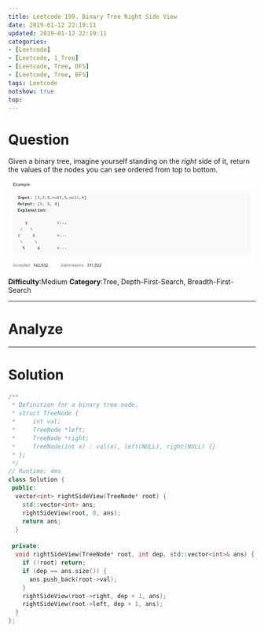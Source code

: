 ```yaml
---
title: Leetcode 199. Binary Tree Right Side View
date: 2019-01-12 22:19:11
updated: 2019-01-12 22:19:11
categories: 
- [Leetcode]
- [Leetcode, 1_Tree]
- [Leetcode, Tree, DFS]
- [Leetcode, Tree, BFS]
tags: Leetcode
notshow: true
top:
---
```


# Question

Given a binary tree, imagine yourself standing on the  _right_  side of it, return the values of the nodes you can see ordered from top to bottom.

![](/images/in-post/2019-01-12-Leetcode-199-Binary-Tree-Right-Side-View/2019-01-12-22-19-46.png)

**Difficulty**:Medium
**Category**:Tree, Depth-First-Search, Breadth-First-Search

<!-- more -->

------------

# Analyze

------------

# Solution

```cpp
/**
 * Definition for a binary tree node.
 * struct TreeNode {
 *     int val;
 *     TreeNode *left;
 *     TreeNode *right;
 *     TreeNode(int x) : val(x), left(NULL), right(NULL) {}
 * };
 */
// Runtime: 4ms
class Solution {
 public:
  vector<int> rightSideView(TreeNode* root) {
    std::vector<int> ans;
    rightSideView(root, 0, ans);
    return ans;
  }

 private:
  void rightSideView(TreeNode* root, int dep, std::vector<int>& ans) {
    if (!root) return;
    if (dep == ans.size()) {
      ans.push_back(root->val);
    }
    rightSideView(root->right, dep + 1, ans);
    rightSideView(root->left, dep + 1, ans);
  }
};
```


